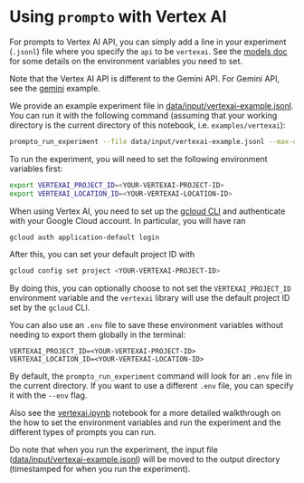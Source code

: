 # Using `prompto` with Vertex AI

For prompts to Vertex AI API, you can simply add a line in your experiment (`.jsonl`) file where you specify the `api` to be `vertexai`. See the [models doc](./../../docs/vertexai.md) for some details on the environment variables you need to set.

Note that the Vertex AI API is different to the Gemini API. For Gemini API, see the [gemini](./../gemini/README.md) example.

We provide an example experiment file in [data/input/vertexai-example.jsonl](https://github.com/alan-turing-institute/prompto/blob/main/examples/vertexai/data/input/vertexai-example.jsonl). You can run it with the following command (assuming that your working directory is the current directory of this notebook, i.e. `examples/vertexai`):
```bash
prompto_run_experiment --file data/input/vertexai-example.jsonl --max-queries 30
```

To run the experiment, you will need to set the following environment variables first:
```bash
export VERTEXAI_PROJECT_ID=<YOUR-VERTEXAI-PROJECT-ID>
export VERTEXAI_LOCATION_ID=<YOUR-VERTEXAI-LOCATION-ID>
```

When using Vertex AI, you need to set up the [gcloud CLI](https://cloud.google.com/cli) and authenticate with your Google Cloud account. In particular, you will have ran
```bash
gcloud auth application-default login
```

After this, you can set your default project ID with
```bash
gcloud config set project <YOUR-VERTEXAI-PROJECT-ID>
```

By doing this, you can optionally choose to not set the `VERTEXAI_PROJECT_ID` environment variable and the `vertexai` library will use the default project ID set by the `gcloud` CLI.

You can also use an `.env` file to save these environment variables without needing to export them globally in the terminal:
```
VERTEXAI_PROJECT_ID=<YOUR-VERTEXAI-PROJECT-ID>
VERTEXAI_LOCATION_ID=<YOUR-VERTEXAI-LOCATION-ID>
```

By default, the `prompto_run_experiment` command will look for an `.env` file in the current directory. If you want to use a different `.env` file, you can specify it with the `--env` flag.

Also see the [vertexai.ipynb](./vertexai.ipynb) notebook for a more detailed walkthrough on the how to set the environment variables and run the experiment and the different types of prompts you can run.

Do note that when you run the experiment, the input file ([data/input/vertexai-example.jsonl](https://github.com/alan-turing-institute/prompto/blob/main/examples/vertexai/data/input/vertexai-example.jsonl)) will be moved to the output directory (timestamped for when you run the experiment).
